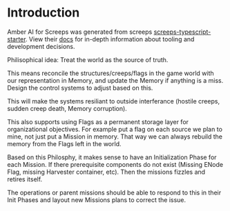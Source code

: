 # Introduction

Amber AI for Screeps was generated from screeps [screeps-typescript-starter](https://github.com/screepers/screeps-typescript-starter). View their [docs](https://screepers.gitbook.io/screeps-typescript-starter/) for in-depth information about tooling and development decisions.


Philisophical idea: Treat the world as the source of truth.

This means reconcile the structures/creeps/flags in the game world with our representation in Memory, and update the Memory if anything is a miss. Design the control systems to adjust based on this.

This will make the systems resiliant to outside interferance (hostile creeps, sudden creep death, Memory corruption).

This also supports using Flags as a permanent storage layer for organizational objectives. For example put a flag on each source we plan to mine, not just put a Mission in memory. That way we can always rebuild the memory from the Flags left in the world.


Based on this Philosphy, it makes sense to have an Initialization Phase for each Mission. If there prerequisite components do not exist (Missing ENode Flag, missing Harvester container, etc). Then the missions fizzles and retires itself.

The operations or parent missions should be able to respond to this in their Init Phases and layout new Missions plans to correct the issue.
